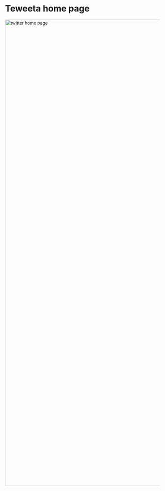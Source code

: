 # Teweeta home page
<img width="1512" alt="twitter home page" src="https://github.com/bubemi345/teweeta_home_page/assets/162645078/bf590225-e777-4947-9e4f-8cecc7c53e59">


